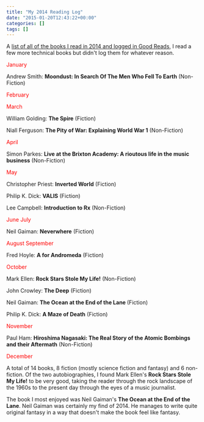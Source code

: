 ```yaml
---
title: "My 2014 Reading Log"
date: "2015-01-20T12:43:22+00:00"
categories: []
tags: []
---
```


A <a href="http://www.goodreads.com/review/list/5896009-jack?shelf=read">list of all of the books I read in 2014 and logged in Good Reads</a>, I read a few more technical books but didn't log them for whatever reason.

<span style="color: #ff0000;">January</span>

Andrew Smith: <strong>Moondust: In Search Of The Men Who Fell To Earth</strong> (Non-Fiction)

<span style="color: #ff0000;">February</span>

<span style="color: #ff0000;">March</span>

William Golding: <strong>The Spire</strong> (Fiction)

Niall Ferguson: <strong>The Pity of War: Explaining World War 1</strong> (Non-Fiction)

<span style="color: #ff0000;">April</span>

Simon Parkes: <strong>Live at the Brixton Academy: A rioutous life in the music business</strong> (Non-Fiction)

<span style="color: #ff0000;">May</span>

Christopher Priest: <strong>Inverted World</strong> (Fiction)<strong>
</strong>

Philip K. Dick: <strong>VALIS</strong> (Fiction)<strong>
</strong>

Lee Campbell: <strong>Introduction to Rx</strong> (Non-Fiction)

<span style="color: #ff0000;">June</span>
<span style="color: #ff0000;"> July</span>

Neil Gaiman: <strong>Neverwhere</strong> (Fiction)

<span style="color: #ff0000;">August</span>
<span style="color: #ff0000;"> September</span>

Fred Hoyle: <strong>A for Andromeda</strong> (Fiction)

<span style="color: #ff0000;">October</span>

Mark Ellen: <strong>Rock Stars Stole My Life!</strong> (Non-Fiction)

John Crowley: <strong>The Deep</strong> (Fiction)

Neil Gaiman: <strong>The Ocean at the End of the Lane </strong>(Fiction)

Philip K. Dick: <strong>A Maze of Death</strong> (Fiction)

<span style="color: #ff0000;">November</span>

Paul Ham: <strong>Hiroshima Nagasaki: The Real Story of the Atomic Bombings and their Aftermath</strong> (Non-Fiction)

<span style="color: #ff0000;">December</span>

A total of 14 books, 8 fiction (mostly science fiction and fantasy) and 6 non-fiction. Of the two autobiographies, I found Mark Ellen's <strong>Rock Stars Stole My Life!</strong> to be very good, taking the reader through the rock landscape of the 1960s to the present day through the eyes of a music journalist.

The book I most enjoyed was Neil Gaiman's <strong>The Ocean at the End of the Lane</strong>. Neil Gaiman was certainly my find of 2014. He manages to write quite original fantasy in a way that doesn't make the book feel like fantasy.
